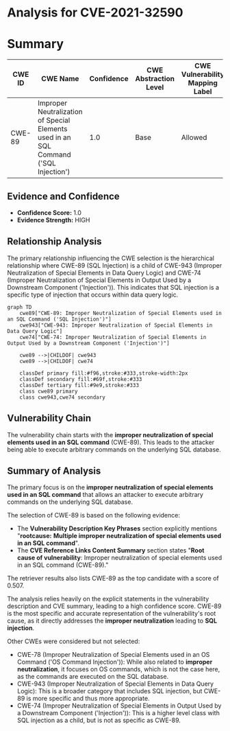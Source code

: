 # Analysis for CVE-2021-32590

# Summary
| CWE ID | CWE Name | Confidence | CWE Abstraction Level | CWE Vulnerability Mapping Label | CWE-Vulnerability Mapping Notes |
|---|---|---|---|---|---|
| CWE-89 | Improper Neutralization of Special Elements used in an SQL Command ('SQL Injection') | 1.0 | Base | Allowed | Primary CWE |

## Evidence and Confidence

*   **Confidence Score:** 1.0
*   **Evidence Strength:** HIGH

## Relationship Analysis
The primary relationship influencing the CWE selection is the hierarchical relationship where CWE-89 (SQL Injection) is a child of CWE-943 (Improper Neutralization of Special Elements in Data Query Logic) and CWE-74 (Improper Neutralization of Special Elements in Output Used by a Downstream Component ('Injection')). This indicates that SQL injection is a specific type of injection that occurs within data query logic.

```mermaid
graph TD
    cwe89["CWE-89: Improper Neutralization of Special Elements used in an SQL Command ('SQL Injection')"]
    cwe943["CWE-943: Improper Neutralization of Special Elements in Data Query Logic"]
    cwe74["CWE-74: Improper Neutralization of Special Elements in Output Used by a Downstream Component ('Injection')"]

    cwe89 -->|CHILDOF| cwe943
    cwe89 -->|CHILDOF| cwe74

    classDef primary fill:#f96,stroke:#333,stroke-width:2px
    classDef secondary fill:#69f,stroke:#333
    classDef tertiary fill:#9e9,stroke:#333
    class cwe89 primary
    class cwe943,cwe74 secondary
```

## Vulnerability Chain
The vulnerability chain starts with the **improper neutralization of special elements used in an SQL command** (CWE-89). This leads to the attacker being able to execute arbitrary commands on the underlying SQL database.

## Summary of Analysis
The primary focus is on the **improper neutralization of special elements used in an SQL command** that allows an attacker to execute arbitrary commands on the underlying SQL database.

The selection of CWE-89 is based on the following evidence:
- The **Vulnerability Description Key Phrases** section explicitly mentions "**rootcause:** **Multiple improper neutralization of special elements used in an SQL command**".
- The **CVE Reference Links Content Summary** section states "**Root cause of vulnerability**: Improper neutralization of special elements used in an SQL command (CWE-89)."

The retriever results also lists CWE-89 as the top candidate with a score of 0.507.

The analysis relies heavily on the explicit statements in the vulnerability description and CVE summary, leading to a high confidence score. CWE-89 is the most specific and accurate representation of the vulnerability's root cause, as it directly addresses the **improper neutralization** leading to **SQL injection**.

Other CWEs were considered but not selected:
- CWE-78 (Improper Neutralization of Special Elements used in an OS Command ('OS Command Injection')): While also related to **improper neutralization**, it focuses on OS commands, which is not the case here, as the commands are executed on the SQL database.
- CWE-943 (Improper Neutralization of Special Elements in Data Query Logic): This is a broader category that includes SQL injection, but CWE-89 is more specific and thus more appropriate.
- CWE-74 (Improper Neutralization of Special Elements in Output Used by a Downstream Component ('Injection')): This is a higher level class with SQL injection as a child, but is not as specific as CWE-89.
